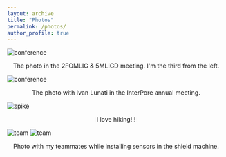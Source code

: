 ```yaml
---
layout: archive
title: "Photos"
permalink: /photos/
author_profile: true
---
```


![conference](http://Lilj1999.github.io/images/Interpore.jpg)
<center>The photo in the 2FOMLIG & 5MLIGD meeting. I'm the third from the left.</center>

![conference](http://Lilj1999.github.io/images/ivanLunatiV2.jpg)
<center>The photo with Ivan Lunati in the InterPore annual meeting.</center>

![spike](http://Lilj1999.github.io/images/volleyball.jpg)
<center>I love hiking!!!</center>

![team](http://Lilj1999.github.io/images/gym.jpg)
![team](http://Lilj1999.github.io/images/gym.jpg)
<center>Photo with my teammates while installing sensors in the shield machine.</center>

